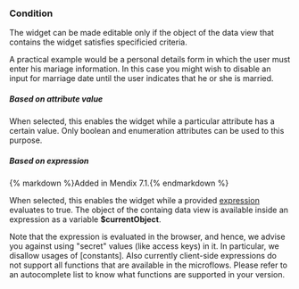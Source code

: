 ### Condition

The widget can be made editable only if the object of the data view that contains the widget satisfies specificied criteria.

A practical example would be a personal details form in which the user must enter his mariage information. In this case you might wish to disable an input for marriage date until the user indicates that he or she is married.

##### Based on attribute value

When selected, this enables the widget while a particular attribute has a certain value. Only boolean and enumeration attributes can be used to this purpose.

##### Based on expression

<div class="alert alert-info">{% markdown %}Added in Mendix 7.1.{% endmarkdown %}</div>

When selected, this enables the widget while a provided [expression](microflow-expressions) evaluates to true. The object of the containg data view is available inside an expression as a variable **$currentObject**.

Note that the expression is evaluated in the browser, and hence, we advise you against using "secret" values (like access keys) in it. In particular, we disallow usages of [constants]. Also currently client-side expressions do not support all functions that are available in the microflows. Please refer to an autocomplete list to know what functions are supported in your version.
